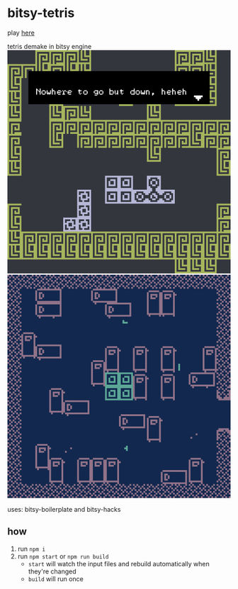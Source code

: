 # bitsy-tetris

play [here](https://maxbittker.github.io/bitsy-tetris/)

tetris demake in bitsy engine
![screenshots/down](screenshots/down.png)
![screenshots/dorm](screenshots/dorm.png)

uses: bitsy-boilerplate and bitsy-hacks

## how

1. run `npm i`
2. run `npm start` or `npm run build`
   - `start` will watch the input files and rebuild automatically when they're changed
   - `build` will run once
